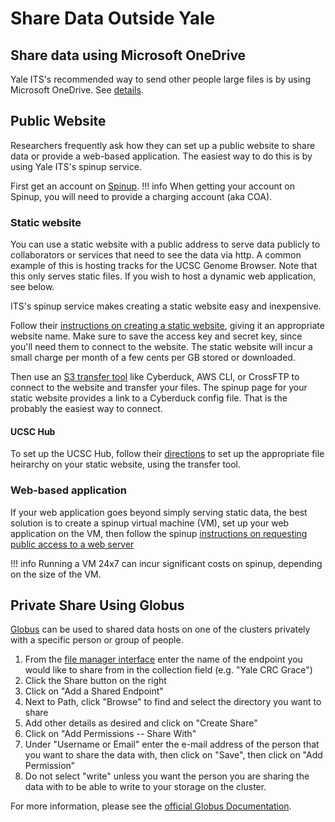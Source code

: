 # Share Data Outside Yale

## Share data using Microsoft OneDrive
Yale ITS's recommended way to send other people large files is by
using Microsoft OneDrive.  See [details](https://yale.service-now.com/it?id=support_article&sys_id=eeece8c91bfb6010806141d8cd4bcb58).

## Public Website

Researchers frequently ask how they can set up a public website to share data or provide a web-based application.  The easiest way to do this is by using Yale ITS's spinup service.  

First get an account on [Spinup](http://spinup.internal.yale.edu).
!!! info
    When getting your account on Spinup, you will need to provide a charging account (aka COA). 
 

### Static website

You can use a static website with a public address to serve data publicly to collaborators or services that need to see the data via http. A common example of this is hosting tracks for the UCSC Genome Browser. 
Note that this only serves static files.  If you wish to host a dynamic web application, see below.

ITS's spinup service makes creating a static website easy and inexpensive.  

Follow their [instructions on creating a static website](https://yaleits.atlassian.net/wiki/spaces/spinup/pages/905969895/How+do+I+use+a+Spinup+static+website), giving it an appropriate website name.  Make sure to save the access key and secret key, since you'll need them to connect to the website.  The static website will incur a small charge per month of a few cents per GB stored or downloaded.

Then use an [S3 transfer tool](https://yaleits.atlassian.net/wiki/spaces/spinup/pages/829292599/How+do+I+use+a+Spinup+S3+bucket) like Cyberduck, AWS CLI, or CrossFTP to connect to the website and transfer your files.  The spinup page for your static website provides a link to a Cyberduck config file. 
That is the probably the easiest way to connect. 

#### UCSC Hub

To set up the UCSC Hub, follow their [directions](https://genome.ucsc.edu/goldenPath/help/hgTrackHubHelp) to set up the appropriate file heirarchy on
your static website, using the transfer tool.

### Web-based application
If your web application goes beyond simply serving static data, the best solution is to create a spinup virtual machine (VM), set up your web application on the VM, then 
follow the spinup [instructions on requesting public access to a web server](https://yaleits.atlassian.net/wiki/spaces/spinup/pages/643170314/Requesting+Public+Access+to+a+Spinup+Hosted+Web+Application+or+Website)

!!! info
    Running a VM 24x7 can incur significant costs on spinup, depending on the size of the VM.  

## Private Share Using Globus

[Globus](/data/globus) can be used to shared data hosts on one of the clusters privately with a specific person or group of people.

1. From the [file manager interface](https://app.globus.org/file-manager) enter the name of the endpoint you would like to share from in the collection field (e.g. "Yale CRC Grace")
1. Click the Share button on the right
1. Click on "Add a Shared Endpoint"
1. Next to Path, click "Browse" to find and select the directory you want to share
1. Add other details as desired and click on "Create Share"
1. Click on "Add Permissions -- Share With"
1. Under "Username or Email" enter the e-mail address of the person that you want to share the data with, then click on "Save", then click on "Add Permission"
1. Do not select "write" unless you want the person you are sharing the data with to be able to write to your storage on the cluster.

For more information, please see the [official Globus Documentation](https://docs.globus.org/how-to).

